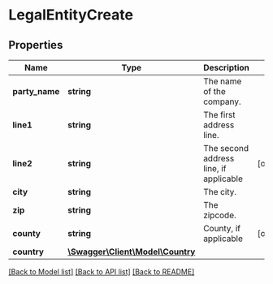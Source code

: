 # LegalEntityCreate

## Properties
Name | Type | Description | Notes
------------ | ------------- | ------------- | -------------
**party_name** | **string** | The name of the company. | 
**line1** | **string** | The first address line. | 
**line2** | **string** | The second address line, if applicable | [optional] 
**city** | **string** | The city. | 
**zip** | **string** | The zipcode. | 
**county** | **string** | County, if applicable | [optional] 
**country** | [**\Swagger\Client\Model\Country**](Country.md) |  | 

[[Back to Model list]](../README.md#documentation-for-models) [[Back to API list]](../README.md#documentation-for-api-endpoints) [[Back to README]](../README.md)



